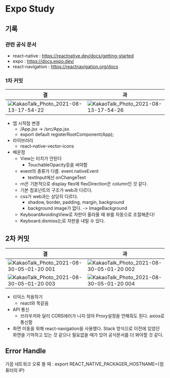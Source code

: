 # Expo Study

## 기록

### 관련 공식 문서

- react-native : https://reactnative.dev/docs/getting-started
- expo : https://docs.expo.dev/
- react-navigation : https://reactnavigation.org/docs

### 1차 커밋

| 결                                                                                                                                             | 과                                                                                                                                             |
| ---------------------------------------------------------------------------------------------------------------------------------------------- | ---------------------------------------------------------------------------------------------------------------------------------------------- |
| ![KakaoTalk_Photo_2021-08-13-17-54-22](https://user-images.githubusercontent.com/24623403/129331915-301815c4-fca0-4623-861f-0cd7bff5c3bd.jpeg) | ![KakaoTalk_Photo_2021-08-13-17-54-26](https://user-images.githubusercontent.com/24623403/129331936-4fc115a9-1e59-4159-ae48-4324b2260ab2.jpeg) |

- 앱 시작점 변경
  - /App.jsx -> /src/App.jsx
  - export default registerRootComponent(App);
- 라이브러리
  - react-native-vector-icons
- 배운점
  - View는 터치가 안된다
    - TouchableOpacity등을 써야함
  - event의 종류가 다름. event.nativeEvent
    - textInput에선 onChangeText
  - rn은 기본적으로 display flex에 flexDirection은 column인 것 같다.
  - 기본 컴포넌트의 구조가 web과 다르다.
  - css가 web과는 상당히 다르다.
    - shadow, border, padding, margin, background
    - background image가 없다. -> ImageBackground
  - KeyboardAvoidingView로 자판이 올라올 때 뷰를 자동으로 조절해준다!
  - Keyboard.dismiss();로 자판을 내릴 수 있다.

## 2차 커밋

| 결                                                                                                                                                 | 과                                                                                                                                                 |
| -------------------------------------------------------------------------------------------------------------------------------------------------- | -------------------------------------------------------------------------------------------------------------------------------------------------- |
| ![KakaoTalk_Photo_2021-08-30-05-01-20 001](https://user-images.githubusercontent.com/24623403/131263826-d757e6fc-4e19-4ad4-accb-fe6c1e34dd46.jpeg) | ![KakaoTalk_Photo_2021-08-30-05-01-20 002](https://user-images.githubusercontent.com/24623403/131263829-394c6f7d-e505-4658-911a-7d0e895ed1f0.jpeg) |
| ![KakaoTalk_Photo_2021-08-30-05-01-20 003](https://user-images.githubusercontent.com/24623403/131263830-72d1abe1-cda8-4de2-8b18-08819568de73.jpeg) | ![KakaoTalk_Photo_2021-08-30-05-01-20 004](https://user-images.githubusercontent.com/24623403/131263834-47143f75-fb1b-4505-b6e0-7638b4c20dcc.jpeg) |

- 리덕스 적용하기
  - react와 똑같음
- API 통신
  - 브라우저와 달리 CORS에러가 나지 않아 Proxy설정을 안해줘도 된다. axios로 통신함
- 화면 이동을 위해 react-navigation을 사용했다. Stack 방식으로 이전에 있었던 화면을 기억하고 있는 것 같으나 필요없을 때가 있어 공식문서를 더 봐야할 것 같다.

## Error Handle

가끔 네트워크 오류 뜰 때 : export REACT_NATIVE_PACKAGER_HOSTNAME={컴퓨터의 IP}

